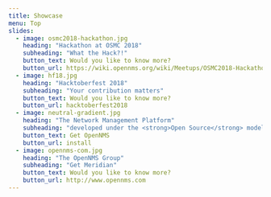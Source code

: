```yaml
---
title: Showcase
menu: Top
slides:
  - image: osmc2018-hackathon.jpg
    heading: "Hackathon at OSMC 2018"
    subheading: "What the Hack?!"
    button_text: Would you like to know more?
    button_url: https://wiki.opennms.org/wiki/Meetups/OSMC2018-Hackathon
  - image: hf18.jpg
    heading: "Hacktoberfest 2018"
    subheading: "Your contribution matters"
    button_text: Would you like to know more?
    button_url: hacktoberfest2018
  - image: neutral-gradient.jpg
    heading: "The Network Management Platform"
    subheading: "developed under the <strong>Open Source</strong> model"
    button_text: Get OpenNMS
    button_url: install
  - image: opennms-com.jpg
    heading: "The OpenNMS Group"
    subheading: "Get Meridian"
    button_text: Would you like to know more?
    button_url: http://www.opennms.com
---
```

